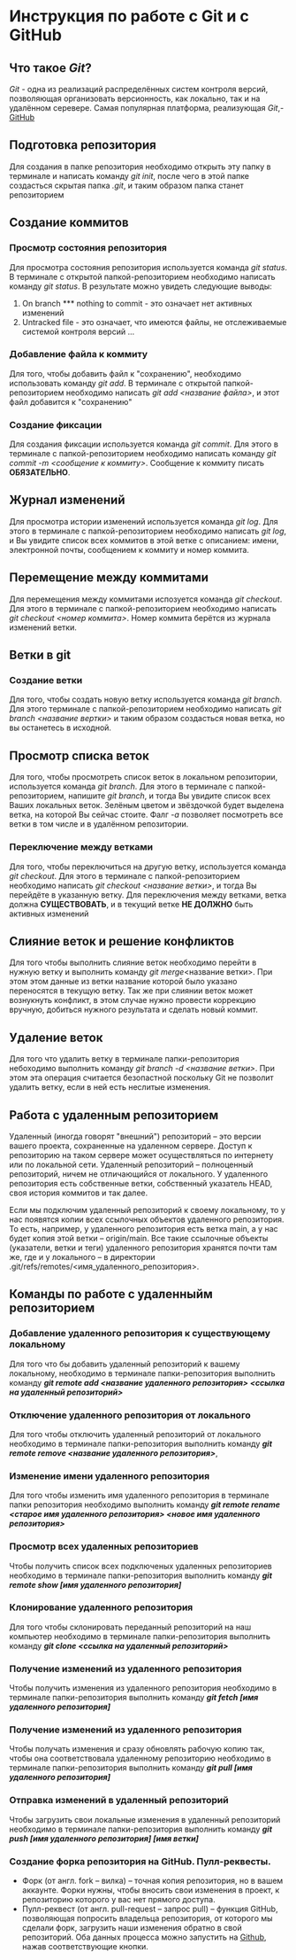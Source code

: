# Инструкция по работе с Git и с GitHub


## Что такое *Git*?
*Git* - одна из реализаций распределённых систем контроля версий, позволяющая организовать версионность, как локально, так и на удалённом серевере. Самая популярная платформа, реализующая *Git*,- [GitHub](https://github.com)

## Подготовка репозитория
Для создания в папке репозитория необходимо открыть эту папку в терминале и написать команду *git init*, после чего в этой папке создасться скрытая папка *.git*, и таким образом папка станет репозиторием


## Создание коммитов

### Просмотр состояния репозитория
Для просмотра состояния репозитория используется команда *git status*. В терминале с открытой папкой-репозиторием необходимо написать команду *git status*. В результате можно увидеть следующие выводы:
1. On branch *** nothing to commit - это означает нет активных изменений
2. Untracked file - это означает, что имеются файлы, не отслеживаемые системой контроля версий
...

### Добавление файла к коммиту
Для того, чтобы добавить файл к "сохранению", необходимо использовать команду *git add*. В терминале с открытой папкой-репозиторием необходимо написать *git add <название файла>*, и этот файл добавится к "сохранению"


### Создание фиксации
Для создания фиксации используется команда *git commit*. Для этого в терминале с папкой-репозиторием необходимо написать команду *git commit -m <сообщение к коммиту>*. Сообщение к коммиту писать **ОБЯЗАТЕЛЬНО**.


## Журнал изменений
Для просмотра истории изменений используется команда *git log*. Для этого в терминале с папкой-репозиторием необходимо написать *git log*, и Вы увидите список всех коммитов в этой ветке с описанием: имени, электронной почты, сообщением к коммиту и номер коммита.

## Перемещение между коммитами
Для перемещения между коммитами испозуется команда *git checkout*. Для этого в терминале с папкой-репозиторием необходимо написать *git checkout <номер коммита>*. Номер коммита берётся из журнала изменений ветки.

## Ветки в git
### Создание ветки
Для того, чтобы создать новую ветку используется команда *git branch*. Для этого терминале с папкой-репозиторием необходимо написать *git branch <название вертки>* и таким образом создасться новая ветка, но вы останетесь в исходной.

## Просмотр списка веток
Для того, чтобы просмотреть список веток в локальном репозитории, используется команда *git branch*. Для этого в терминале с папкой-репозиторием, напишите *git branch*, и тогда Вы увидите список всех Ваших локальных веток. Зелёным цветом и звёздочкой будет выделена ветка, на которой Вы сейчас стоите. Фалг *-a* позволяет посмотреть все ветки в том числе и в удалённом репозитории.

### Переключение между ветками
Для того, чтобы переключиться на другую ветку, используется команда *git checkout*. Для этого в терминале с папкой-репозиторием необходимо написать *git checkout <название ветки>*, и тогда Вы перейдёте в указанную ветку. Для переключения между ветками, ветка должна **СУЩЕСТВОВАТЬ**, и в текущий ветке **НЕ ДОЛЖНО** быть активных изменений


## Слияние веток и решение конфликтов
Для того чтобы выполнить слияние веток необходимо перейти в нужную ветку и выполнить команду *git merge*<название ветки>. При этом этом данные из ветки название которой было указано переносятся в текущую ветку. Так же при слиянии веток может вознукнуть конфликт, в этом случае нужно провести коррекцию вручную, добиться нужного результата и сделать новый коммит.
## Удаление веток
Для того что удалить ветку в терминале папки-репозитория небоходимо выполнить команду *git branch -d <название ветки>*. При этом эта операция считается безопастной поскольку Git не позволит удалить ветку, если в ней есть неслитые изменения.
## Работа с удаленным репозиторием
Удаленный (иногда говорят "внешний") репозиторий – это версии вашего проекта, сохраненные на удаленном сервере. Доступ к репозиторию на таком сервере может осуществляться по интернету или по локальной сети.
Удаленный репозиторий – полноценный репозиторий, ничем не отличающийся от локального. У удаленного репозитория есть собственные ветки, собственный указатель HEAD, своя история коммитов и так далее.

Если мы подключим удаленный репозиторий к своему локальному, то у нас появятся копии всех ссылочных объектов удаленного репозитория. То есть, например, у удаленного репозитория есть ветка main, а у нас будет копия этой ветки – origin/main. Все такие ссылочные объекты (указатели, ветки и теги) удаленного репозитория хранятся почти там же, где и у локального – в директории .git/refs/remotes/<имя_удаленного_репозитория>.
## Команды по работе с удаленныйм репозиторием 
### Добавление удаленного репозитория к существующему локальному
Для того что бы  добавить удаленный репозиторий к вашему локальному, необходимо в терминале папки-репозитория выполнить команду ***git remote add <название удаленного репозитория> <ссылка на удаленный репозиторий>*** 
### Отключение удаленного репозитория от локального
Для того чтобы отключить удаленный репозиторий от локального необходимо в терминале папки-репозитория выполнить команду ***git remote remove <название удаленного репозитория>***,

### Изменение имени удаленного репозитория
Для того чтобы изменить имя удаленного репозитория в терминале папки репозитория необходимо выполнить команду ***git remote rename <старое имя удаленного репозитория> <новое имя удаленного репозитория>*** 
### Просмотр всех удаленных репозиториев
Чтобы получить список всех подключеных удаленных репозиториев необходимо в терминале папки-репозитория выполнить команду ***git remote show [имя удаленного репозитория]***
### Клонирование удаленного репозитория
Для того чтобы склонировать переданный репозиторий на наш компьютер необходимо в терминале папки-репозитория выполнить команду ***git clone <ссылка на удаленный репозиторий>***
### Получение изменений из удаленного репозитория
Чтобы получить изменения из удаленного репозитория необходимо в терминале папки-репозитория выполнить команду ***git fetch [имя удаленного репозитория]***
### Получение изменений из удаленного репозитория
Чтобы получать изменения и сразу обновлять рабочую копию так, чтобы она соответствовала удаленному репозиторию необходимо в терминале папки-репозитория выполнить команду ***git pull [имя удаленного репозитория]***
### Отправка изменений в удаленный репозиторий
Чтобы загрузить свои локальные изменения в удаленный репозиторий необходимо в терминале папки-репозитория выполнить команду ***git push [имя удаленного репозитория] [имя ветки]***
### Создание форка репозитория на GitHub. Пулл-реквесты.
* Форк (от англ. fork – вилка) – точная копия репозитория, но в вашем аккаунте. Форки нужны, чтобы вносить свои изменения в проект, к репозиторию которого у вас нет прямого доступа.
* Пулл-реквест (от англ. pull-request – запрос pull) – функция GitHub, позволяющая попросить владельца репозитория, от которого мы сделали форк, загрузить наши изменения обратно в свой репозиторий.
Оба данных процесса можно запустить на [Github](http://github.com), нажав соответствующие кнопки.




